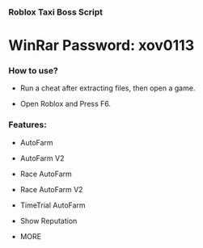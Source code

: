 ###  Roblox Taxi Boss Script

# WinRar Password: xov0113

### How to use?

- Run a cheat after extracting files, then open a game.

- Open Roblox and Press F6.

### Features:

- AutoFarm 

- AutoFarm V2

- Race AutoFarm

- Race AutoFarm V2

- TimeTrial AutoFarm

- Show Reputation

- MORE